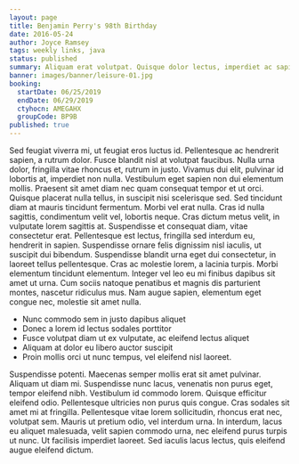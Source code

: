 ```yaml
---
layout: page
title: Benjamin Perry's 98th Birthday
date: 2016-05-24
author: Joyce Ramsey
tags: weekly links, java
status: published
summary: Aliquam erat volutpat. Quisque dolor lectus, imperdiet ac sapien.
banner: images/banner/leisure-01.jpg
booking:
  startDate: 06/25/2019
  endDate: 06/29/2019
  ctyhocn: AMEGAHX
  groupCode: BP9B
published: true
---
```

Sed feugiat viverra mi, ut feugiat eros luctus id. Pellentesque ac hendrerit sapien, a rutrum dolor. Fusce blandit nisl at volutpat faucibus. Nulla urna dolor, fringilla vitae rhoncus et, rutrum in justo. Vivamus dui elit, pulvinar id lobortis at, imperdiet non nulla. Vestibulum eget sapien non dui elementum mollis. Praesent sit amet diam nec quam consequat tempor et ut orci. Quisque placerat nulla tellus, in suscipit nisi scelerisque sed. Sed tincidunt diam at mauris tincidunt fermentum. Morbi vel erat nulla. Cras id nulla sagittis, condimentum velit vel, lobortis neque. Cras dictum metus velit, in vulputate lorem sagittis at.
Suspendisse et consequat diam, vitae consectetur erat. Pellentesque est lectus, fringilla sed interdum eu, hendrerit in sapien. Suspendisse ornare felis dignissim nisl iaculis, ut suscipit dui bibendum. Suspendisse blandit urna eget dui consectetur, in laoreet tellus pellentesque. Cras ac molestie lorem, a lacinia turpis. Morbi elementum tincidunt elementum. Integer vel leo eu mi finibus dapibus sit amet ut urna. Cum sociis natoque penatibus et magnis dis parturient montes, nascetur ridiculus mus. Nam augue sapien, elementum eget congue nec, molestie sit amet nulla.

* Nunc commodo sem in justo dapibus aliquet
* Donec a lorem id lectus sodales porttitor
* Fusce volutpat diam ut ex vulputate, ac eleifend lectus aliquet
* Aliquam at dolor eu libero auctor suscipit
* Proin mollis orci ut nunc tempus, vel eleifend nisl laoreet.

Suspendisse potenti. Maecenas semper mollis erat sit amet pulvinar. Aliquam ut diam mi. Suspendisse nunc lacus, venenatis non purus eget, tempor eleifend nibh. Vestibulum id commodo lorem. Quisque efficitur eleifend odio. Pellentesque ultricies non purus quis congue. Cras sodales sit amet mi at fringilla. Pellentesque vitae lorem sollicitudin, rhoncus erat nec, volutpat sem. Mauris ut pretium odio, vel interdum urna. In interdum, lacus eu aliquet malesuada, velit sapien commodo urna, nec eleifend purus turpis ut nunc. Ut facilisis imperdiet laoreet. Sed iaculis lacus lectus, quis eleifend augue eleifend dictum.
